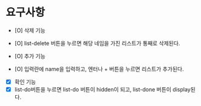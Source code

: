 # 요구사항

- [O] 삭제 기능
- [O] list-delete 버튼을 누르면 해당 네임을 가진 리스트가 통째로 삭제된다.

- [O] 추가 기능
- [O] 입력란에 name을 입력하고, 엔터나 + 버튼을 누르면 리스트가 추가된다.

- [X] 확인 기능
- [X] list-do버튼을 누르면 list-do 버튼이 hidden이 되고, list-done 버튼이 display된다.